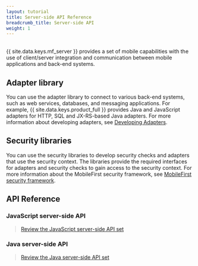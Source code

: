 ```yaml
---
layout: tutorial
title: Server-side API Reference
breadcrumb_title: Server-side API
weight: 1
---
```

<!-- NLS_CHARSET=UTF-8 -->
<br/>
{{ site.data.keys.mf_server }} provides a set of mobile capabilities with the use of client/server integration and communication between mobile applications and back-end systems.

## Adapter library
You can use the adapter library to connect to various back-end systems, such as web services, databases, and messaging applications. For example, {{ site.data.keys.product_full }} provides Java and JavaScript adapters for HTTP, SQL and JX-RS-based Java adapters. For more information about developing adapters, see [Developing Adapters](../../../adapters).

## Security libraries
You can use the security libraries to develop security checks and adapters that use the security context. The libraries provide the required interfaces for adapters and security checks to gain access to the security context. For more information about the MobileFirst security framework, see [MobileFirst security framework](../../../authentication-and-security).

## API Reference
### JavaScript server-side API

> [Review the JavaScript server-side API set](../api-ref/mfp-server-js-apidoc/html/refjavascript-server/html/index.html)

### Java server-side API

> [Review the Java server-side API set](../api-ref/mfp-server-java-apidoc/html/refjava-mfp-server/html/index.html)
